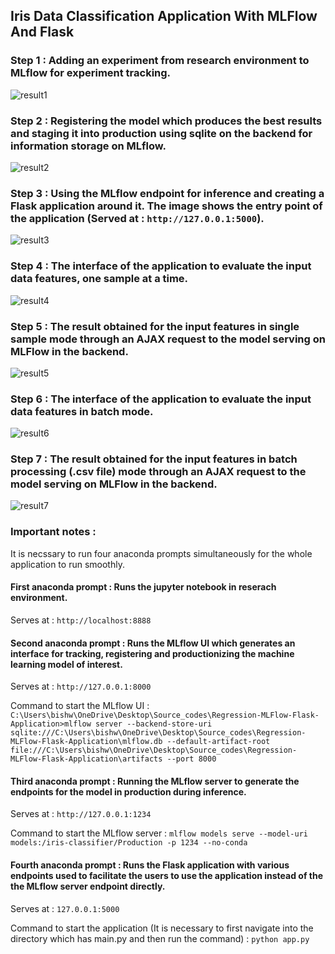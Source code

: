 ## Iris Data Classification Application With MLFlow And Flask

### Step 1 : Adding an experiment from research environment to MLflow for experiment tracking.
![result1](https://user-images.githubusercontent.com/79660080/220559345-796ddc01-1b3b-430d-a42f-940f80b9e07c.PNG)

### Step 2 : Registering the model which produces the best results and staging it into production using sqlite on the backend for information storage on MLflow.
![result2](https://user-images.githubusercontent.com/79660080/220559441-55098441-a32f-4983-b5b8-cf13937f1e17.PNG)

### Step 3 : Using the MLflow endpoint for inference and creating a Flask application around it. The image shows the entry point of the application (Served at : `http://127.0.0.1:5000`).
![result3](https://user-images.githubusercontent.com/79660080/220559510-0024c78e-88ab-40bf-9306-839f73f3a0a3.PNG)

### Step 4 : The interface of the application to evaluate the input data features, one sample at a time.
![result4](https://user-images.githubusercontent.com/79660080/220559576-e8c39dac-7b69-475a-bc45-35a3a9712324.PNG)

### Step 5 : The result obtained for the input features in single sample mode through an AJAX request to the model serving on MLFlow in the backend.
![result5](https://user-images.githubusercontent.com/79660080/220559690-9fbd0f4f-e94c-44bd-964e-e8890d14ba41.PNG)

### Step 6 : The interface of the application to evaluate the input data features in batch mode.
![result6](https://user-images.githubusercontent.com/79660080/220559752-be83221d-04ea-4531-9ff1-cff61e7b36aa.PNG)

### Step 7 : The result obtained for the input features in batch processing (.csv file) mode through an AJAX request to the model serving on MLFlow in the backend.
![result7](https://user-images.githubusercontent.com/79660080/220559836-fad7cf97-9589-43d7-8aad-2fea40f0f7cb.PNG)

### Important notes : 

It is necssary to run four anaconda prompts simultaneously for the whole application to run smoothly.

#### First anaconda prompt : Runs the jupyter notebook in reserach environment.

Serves at : `http://localhost:8888`

#### Second anaconda prompt : Runs the MLflow UI which generates an interface for tracking, registering and productionizing the machine learning model of interest.

Serves at : `http://127.0.0.1:8000`

Command to start the MLflow UI : `C:\Users\bishw\OneDrive\Desktop\Source_codes\Regression-MLFlow-Flask-Application>mlflow server --backend-store-uri sqlite:///C:\Users\bishw\OneDrive\Desktop\Source_codes\Regression-MLFlow-Flask-Application\mlflow.db --default-artifact-root file:///C:\Users\bishw\OneDrive\Desktop\Source_codes\Regression-MLFlow-Flask-Application\artifacts --port 8000`

#### Third anaconda prompt : Running the MLflow server to generate the endpoints for the model in production during inference.

Serves at : `http://127.0.0.1:1234`

Command to start the MLflow server : `mlflow models serve --model-uri models:/iris-classifier/Production -p 1234 --no-conda`

#### Fourth anaconda prompt : Runs the Flask application with various endpoints used to facilitate the users to use the application instead of the the MLflow server endpoint directly.

Serves at : `127.0.0.1:5000`

Command to start the application (It is necessary to first navigate into the directory which has main.py and then run the command) : `python app.py`
